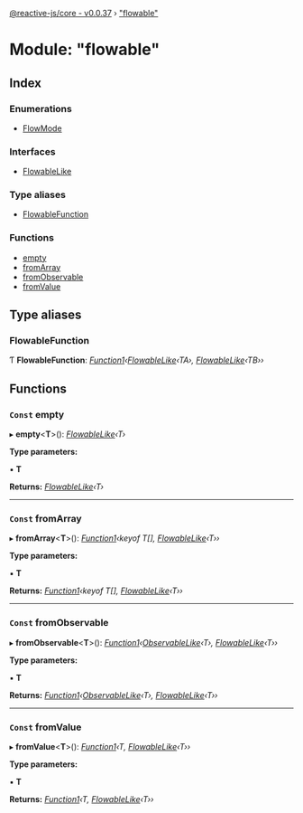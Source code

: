 [@reactive-js/core - v0.0.37](../README.md) › ["flowable"](_flowable_.md)

# Module: "flowable"

## Index

### Enumerations

* [FlowMode](../enums/_flowable_.flowmode.md)

### Interfaces

* [FlowableLike](../interfaces/_flowable_.flowablelike.md)

### Type aliases

* [FlowableFunction](_flowable_.md#flowablefunction)

### Functions

* [empty](_flowable_.md#const-empty)
* [fromArray](_flowable_.md#const-fromarray)
* [fromObservable](_flowable_.md#const-fromobservable)
* [fromValue](_flowable_.md#const-fromvalue)

## Type aliases

###  FlowableFunction

Ƭ **FlowableFunction**: *[Function1](_functions_.md#function1)‹[FlowableLike](../interfaces/_flowable_.flowablelike.md)‹TA›, [FlowableLike](../interfaces/_flowable_.flowablelike.md)‹TB››*

## Functions

### `Const` empty

▸ **empty**<**T**>(): *[FlowableLike](../interfaces/_flowable_.flowablelike.md)‹T›*

**Type parameters:**

▪ **T**

**Returns:** *[FlowableLike](../interfaces/_flowable_.flowablelike.md)‹T›*

___

### `Const` fromArray

▸ **fromArray**<**T**>(): *[Function1](_functions_.md#function1)‹keyof T[], [FlowableLike](../interfaces/_flowable_.flowablelike.md)‹T››*

**Type parameters:**

▪ **T**

**Returns:** *[Function1](_functions_.md#function1)‹keyof T[], [FlowableLike](../interfaces/_flowable_.flowablelike.md)‹T››*

___

### `Const` fromObservable

▸ **fromObservable**<**T**>(): *[Function1](_functions_.md#function1)‹[ObservableLike](../interfaces/_observable_.observablelike.md)‹T›, [FlowableLike](../interfaces/_flowable_.flowablelike.md)‹T››*

**Type parameters:**

▪ **T**

**Returns:** *[Function1](_functions_.md#function1)‹[ObservableLike](../interfaces/_observable_.observablelike.md)‹T›, [FlowableLike](../interfaces/_flowable_.flowablelike.md)‹T››*

___

### `Const` fromValue

▸ **fromValue**<**T**>(): *[Function1](_functions_.md#function1)‹T, [FlowableLike](../interfaces/_flowable_.flowablelike.md)‹T››*

**Type parameters:**

▪ **T**

**Returns:** *[Function1](_functions_.md#function1)‹T, [FlowableLike](../interfaces/_flowable_.flowablelike.md)‹T››*
